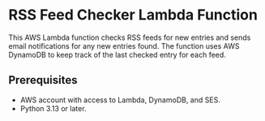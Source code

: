 # RSS Feed Checker Lambda Function

This AWS Lambda function checks RSS feeds for new entries and sends email notifications for any new entries found. The function uses AWS DynamoDB to keep track of the last checked entry for each feed.

## Prerequisites

- AWS account with access to Lambda, DynamoDB, and SES.
- Python 3.13 or later.